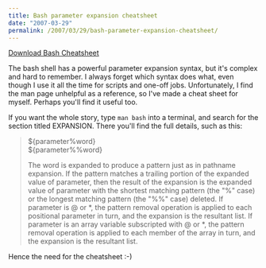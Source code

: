 ```yaml
---
title: Bash parameter expansion cheatsheet
date: "2007-03-29"
permalink: /2007/03/29/bash-parameter-expansion-cheatsheet/
---
```

<p class="download">
  <a href="/articles/bash-parameter-expansion-cheatsheet.pdf">Download Bash Cheatsheet</a>
</p>

The bash shell has a powerful parameter expansion syntax, but it's complex and hard to remember. I always forget which syntax does what, even though I use it all the time for scripts and one-off jobs. Unfortunately, I find the man page unhelpful as a reference, so I've made a cheat sheet for myself. Perhaps you'll find it useful too.

If you want the whole story, type `man bash` into a terminal, and search for the section titled EXPANSION. There you'll find the full details, such as this:

> ${parameter%word}  
> ${parameter%%word}
> 
> The word is expanded to produce a pattern just as in pathname expansion. If the pattern matches a trailing portion of the expanded value of parameter, then the result of the expansion is the expanded value of parameter with the shortest matching pattern (the "%" case) or the longest matching pattern (the "%%" case) deleted. If parameter is @ or \*, the pattern removal operation is applied to each positional parameter in turn, and the expansion is the resultant list. If parameter is an array variable subscripted with @ or \*, the pattern removal operation is applied to each member of the array in turn, and the expansion is the resultant list.

Hence the need for the cheatsheet :-)
